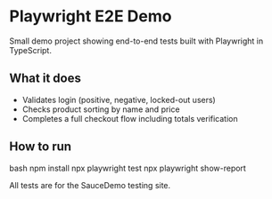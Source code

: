 # Playwright E2E Demo

Small demo project showing end-to-end tests built with Playwright in TypeScript.

## What it does

- Validates login (positive, negative, locked-out users)
- Checks product sorting by name and price
- Completes a full checkout flow including totals verification

## How to run

bash
npm install
npx playwright test
npx playwright show-report

All tests are for the SauceDemo testing site.
